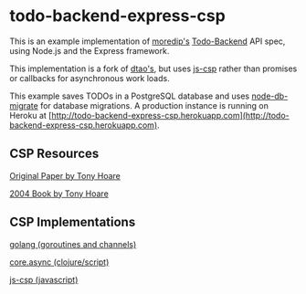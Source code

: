 # todo-backend-express-csp

This is an example implementation of [moredip's](https://github.com/moredip) [Todo-Backend](http://todobackend.com/) API spec, using Node.js and the Express framework.

This implementation is a fork of [dtao's](https://github.com/dtao/todo-backend-express), but uses [js-csp](https://github.com/ubolonton/js-csp) rather than promises or callbacks for asynchronous work loads.

This example saves TODOs in a PostgreSQL database and uses [node-db-migrate](https://github.com/kunklejr/node-db-migrate) for database migrations. A production instance is running on Heroku at [http://todo-backend-express-csp.herokuapp.com](http://todo-backend-express-csp.herokuapp.com).

## CSP Resources

[Original Paper by Tony Hoare](http://spinroot.com/courses/summer/Papers/hoare_1978.pdf)

[2004 Book by Tony Hoare](http://www.usingcsp.com/cspbook.pdf)

## CSP Implementations

[golang (goroutines and channels)](http://www.golang-book.com/10/index.htm)

[core.async (clojure/script)](https://github.com/clojure/core.async)

[js-csp (javascript)](https://github.com/ubolonton/js-csp)
